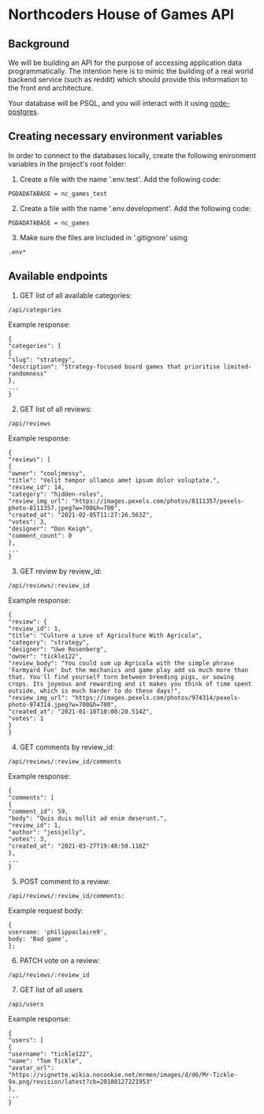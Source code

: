 # Northcoders House of Games API

## Background

We will be building an API for the purpose of accessing application data programmatically. The intention here is to mimic the building of a real world backend service (such as reddit) which should provide this information to the front end architecture.

Your database will be PSQL, and you will interact with it using [node-postgres](https://node-postgres.com/).

## Creating necessary environment variables

In order to connect to the databases locally, create the following enironment variables in the project's root folder:

1. Create a file with the name '.env.test'. Add the following code:

```
PGDADATABASE = nc_games_test
```

2. Create a file with the name '.env.development'. Add the following code:

```
PGDADATABASE = nc_games
```

3. Make sure the files are included in '.gitignore' using

```
.env*
```

## Available endpoints

1. GET list of all available categories:

```
/api/categories
```

Example response:

```
{
"categories": [
{
"slug": "strategy",
"description": "Strategy-focused board games that prioritise limited-randomness"
},
...
}

```

2. GET list of all reviews:

```
/api/reviews
```

Example response:

```
{
"reviews": [
{
"owner": "cooljmessy",
"title": "Velit tempor ullamco amet ipsum dolor voluptate.",
"review_id": 14,
"category": "hidden-roles",
"review_img_url": "https://images.pexels.com/photos/8111357/pexels-photo-8111357.jpeg?w=700&h=700",
"created_at": "2021-02-05T11:27:26.563Z",
"votes": 3,
"designer": "Don Keigh",
"comment_count": 0
},
...
}
```

3. GET review by review_id:

```
/api/reviews/:review_id
```

Example response:

```
{
"review": {
"review_id": 1,
"title": "Culture a Love of Agriculture With Agricola",
"category": "strategy",
"designer": "Uwe Rosenberg",
"owner": "tickle122",
"review_body": "You could sum up Agricola with the simple phrase 'Farmyard Fun' but the mechanics and game play add so much more than that. You'll find yourself torn between breeding pigs, or sowing crops. Its joyeous and rewarding and it makes you think of time spent outside, which is much harder to do these days!",
"review_img_url": "https://images.pexels.com/photos/974314/pexels-photo-974314.jpeg?w=700&h=700",
"created_at": "2021-01-18T10:00:20.514Z",
"votes": 1
}
}
```

4. GET comments by review_id:

```
/api/reviews/:review_id/comments
```

Example response:

```
{
"comments": [
{
"comment_id": 59,
"body": "Quis duis mollit ad enim deserunt.",
"review_id": 1,
"author": "jessjelly",
"votes": 3,
"created_at": "2021-03-27T19:48:58.110Z"
},
...
}
```

5. POST comment to a review:

```
/api/reviews/:review_id/comments:
```

Example request body:

```
{
username: 'philippaclaire9',
body: 'Bad game',
};
```

6. PATCH vote on a review:

```
/api/reviews/:review_id
```

7. GET list of all users

```
/api/users
```
Example response:
```
{
"users": [
{
"username": "tickle122",
"name": "Tom Tickle",
"avatar_url": "https://vignette.wikia.nocookie.net/mrmen/images/d/d6/Mr-Tickle-9a.png/revision/latest?cb=20180127221953"
},
...
}
```
